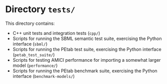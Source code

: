 # Directory `tests/`

This directory contains:

- C++ unit tests and integration tests (`cpp/`)
- Scripts for running the SBML semantic test suite, exercising the Python
  interface (`sbml/`)
- Scripts for running the PEtab test suite, exercising the Python interface (`petab_test_suite/`)
- Scripts for testing AMICI performance for importing a somewhat larger model (`performance/`)
- Scripts for running the PEtab benchmark suite, exercising the Python interface (`benchmark-models/`)
